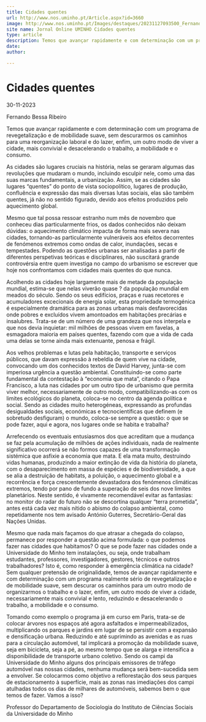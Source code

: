 ```yaml
---
title: Cidades quentes
url: http://www.nos.uminho.pt/Article.aspx?id=3660
image: http://www.nos.uminho.pt/Images/destaques/20231127093500_FernandoBessaRibeiro.jpg
site name: Jornal Online UMINHO Cidades quentes
type: article
description: Temos que avançar rapidamente e com determinação com um programa de revegetalização e de mobilidade suave, sem descurarmos os caminhos para uma reorganização laboral e do lazer, enfim, um outro modo de viver a cidade, mais convivial e desacelerando o trabalho, a mobilidade e o consumo.
date: 
author: 

---
```

# Cidades quentes


30-11-2023

Fernando Bessa Ribeiro

Temos que avançar rapidamente e com determinação com um programa de revegetalização e de mobilidade suave, sem descurarmos os caminhos para uma reorganização laboral e do lazer, enfim, um outro modo de viver a cidade, mais convivial e desacelerando o trabalho, a mobilidade e o consumo.

As cidades são lugares cruciais na história, nelas se geraram algumas das revoluções que mudaram o mundo, incluindo esculpir nele, como uma das suas marcas fundamentais, a urbanização. Assim, se as cidades são lugares “quentes” do ponto de vista sociopolítico, lugares de produção, confluência e expressão das mais diversas lutas sociais, elas são também quentes, já não no sentido figurado, devido aos efeitos produzidos pelo aquecimento global.

Mesmo que tal possa ressoar estranho num mês de novembro que conheceu dias particularmente frios, os dados conhecidos não deixam dúvidas: o aquecimento climático impacta de forma mais severa nas cidades, tornando-as particularmente vulneráveis aos efeitos decorrentes de fenómenos extremos como ondas de calor, inundações, secas e tempestades. Podendo as questões urbanas ser analisadas a partir de diferentes perspetivas teóricas e disciplinares, não suscitará grande controvérsia entre quem investiga no campo do urbanismo se escrever que hoje nos confrontamos com cidades mais quentes do que nunca.

Acolhendo as cidades hoje largamente mais de metade da população mundial, estima-se que nelas viverão quase ? da população mundial em meados do século. Sendo os seus edifícios, praças e ruas recetores e acumuladores excecionais de energia solar, esta propriedade termogénica é especialmente dramática para as zonas urbanas mais desfavorecidas onde pobres e excluídos vivem amontoados em habitações precárias e insalubres. Trata-se de um número de uma grandeza que nos interpela e que nos devia inquietar: mil milhões de pessoas vivem em favelas, a esmagadora maioria em países quentes, fazendo com que a vida de cada uma delas se torne ainda mais extenuante, penosa e frágil.

Aos velhos problemas e lutas pela habitação, transporte e serviços públicos, que davam expressão à rebeldia de quem vive na cidade, convocando um dos conhecidos textos de David Harvey, junta-se com imperiosa urgência a questão ambiental. Constituindo-se como parte fundamental da contestação à “economia que mata”, citando o Papa Francisco, a luta nas cidades por um outro tipo de urbanismo que permita viver melhor, necessariamente de outro modo, compatibilizando-as com os limites ecológicos do planeta, coloca-se no centro da agenda política e social. Sendo as cidades muito heterogéneas, expressando as profundas desigualdades sociais, económicas e tecnocientíficas que definem (e sobretudo desfiguram) o mundo, coloca-se sempre a questão: o que se pode fazer, aqui e agora, nos lugares onde se habita e trabalha?

Arrefecendo os eventuais entusiasmos dos que acreditam que a mudança se faz pela acumulação de milhões de ações individuais, nada de realmente significativo ocorrerá se não formos capazes de uma transformação sistémica que asfixie a economia que mata. E ela mata muito, destruindo vidas humanas, produzindo a maior extinção de vida da história do planeta, com o desaparecimento em massa de espécies e de biodiversidade, a que se alia a destruição de habitats, a poluição, o aquecimento global e a recorrência e força crescentemente devastadora dos fenómenos climáticas extremos, tendo por pano de fundo a superação de seis dos nove limites planetários. Neste sentido, é vivamente recomendável evitar as fantasias: no monitor do radar do futuro não se descortina qualquer “terra prometida”, antes está cada vez mais nítido o abismo do colapso ambiental, como repetidamente nos tem avisado António Guterres, Secretário-Geral das Nações Unidas.

Mesmo que nada mais façamos do que atrasar a chegada do colapso, permanece por responder a questão acima formulada: o que podemos fazer nas cidades que habitamos? O que se pode fazer nas cidades onde a Universidade do Minho tem instalações, ou seja, onde trabalham estudantes, professores, investigadores, gestores, técnicos e outros trabalhadores? Isto é, como responder à emergência climática na cidade? Sem qualquer pretensão de originalidade, temos de avançar rapidamente e com determinação com um programa realmente sério de revegetalização e de mobilidade suave, sem descurar os caminhos para um outro modo de organizarmos o trabalho e o lazer, enfim, um outro modo de viver a cidade, necessariamente mais convivial e lento, reduzindo e desacelerando o trabalho, a mobilidade e o consumo.

Tomando como exemplo o programa já em curso em Paris, trata-se de colocar árvores nos espaços até agora asfaltados e impermeabilizados, multiplicando os parques e jardins em lugar de se persistir com a expansão e densificação urbana. Reduzindo e até suprimindo as avenidas e as ruas para a circulação automóvel, tal implicará a promoção da mobilidade suave, seja em bicicleta, seja a pé, ao mesmo tempo que se alarga e intensifica a disponibilidade de transporte urbano coletivo. Sendo os campi da Universidade do Minho alguns dos principais emissores de tráfego automóvel nas nossas cidades, nenhuma mudança será bem-sucedida sem a envolver. Se colocarmos como objetivo a reflorestação dos seus parques de estacionamento à superfície, mais as zonas nas imediações dos campi atulhadas todos os dias de milhares de automóveis, sabemos bem o que temos de fazer. Vamos a isso? 

Professor do Departamento de Sociologia do Instituto de Ciências Sociais da Universidade do Minho

